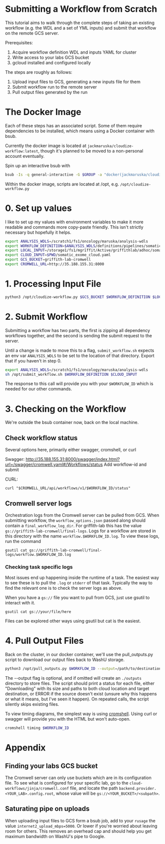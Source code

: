 # Submitting a Workflow from Scratch

This tutorial aims to walk through the complete steps of taking an
existing workflow (e.g. the WDL and a set of YML inputs) and submit
that workflow on the remote GCS server.

Prerequisites:
1. Acquire workflow definition WDL and inputs YAML for cluster
1. Write access to your labs GCS bucket
1. gcloud installed and configured locally

The steps are roughly as follows:
1. Upload input files to GCS, generating a new inputs file for them
1. Submit workflow run to the remote server
1. Pull output files generated by the run

# The Docker Image

Each of these steps has an associated script. Some of them require
dependencies to be installed, which means using a Docker container
with bsub.

Currently the docker image is located at
`jackmaruska/cloudize-workflow:latest`, though it's planned to be
moved to a non-personal account eventually.

Spin up an interactive bsub with
```sh
bsub -Is -q general-interactive -G $GROUP -a "docker(jackmaruska/cloudize-workflow:latest)" /bin/bash
```

Within the docker image, scripts are located at /opt, e.g. `/opt/cloudize-workflow.py`

# 0. Set up values

I like to set up my values with environment variables to make it more
readable and commands more copy-paste friendly. This isn't strictly
necessary but hopefully it helps.

```sh
export ANALYSIS_WDLS=/scratch1/fs1/oncology/maruska/analysis-wdls
export WORKFLOW_DEFINITION=$ANALYSIS_WDLS/definitions/pipelines/somatic_exome.wdl
export LOCAL_INPUT=/storage1/fs1/mgriffit/Active/griffithlab/adhoc/somatic_exome_wdl.yaml
export CLOUD_INPUT=$PWD/somatic_exome_cloud.yaml
export GCS_BUCKET=griffith-lab-cromwell
export CROMWELL_URL=http://35.188.155.31:8000
```

# 1. Processing Input File

```sh
python3 /opt/cloudize-workflow.py $GCS_BUCKET $WORKFLOW_DEFINITION $LOCAL_INPUT --output=$CLOUD_INPUT
```

# 2. Submit Workflow

Submitting a workflow has two parts, the first is zipping all
dependency workflows together, and the second is sending the submit
request to the server.

Until a change is made to move this to a flag, `submit_workflow.sh`
expects an env var `ANALYSIS_WDLS` to be set to the location of that
directory. Export that if you haven't in step 0.

```sh
export ANALYSIS_WDLS=/scratch1/fs1/oncology/maruska/analysis-wdls
sh /opt/submit_workflow.sh $WORKFLOW_DEFINITION $CLOUD_INPUT
```

The response to this call will provide you with your `$WORKFLOW_ID`
which is needed for our other commands.

# 3. Checking on the Workflow

We're outside the bsub container now, back on the local machine.

## Check workflow status

Several options here, primarily either swagger, cromshell, or curl

Swagger: http://35.188.155.31:8000/swagger/index.html?url=/swagger/cromwell.yaml#/Workflows/status
Add workflow-id and submit

CURL:
```
curl "$CROMWELL_URL/api/workflows/v1/$WORKFLOW_ID/status"
```

## Cromwell server logs

Orchestration logs from the Cromwell server can be pulled from
GCS. When submitting workflow, the `workflow_options.json` passed
along should contain a `final_workflow_log_dir`. For griffith-lab this
has the value `gs://griffith-lab-cromwell/final-logs`. Logs for a
workflow are stored in this directory with the name
`workflow.$WORKFLOW_ID.log`. To view these logs, run the command

    gsutil cat gs://griffith-lab-cromwell/final-logs/workflow.$WORKFLOW_ID.log

### Checking task specific logs

Most issues end up happening inside the runtime of a task. The easiest
way to see these is to pull the `.log` or `stderr` of that
task. Typically the way to find the relevant one is to check the
server logs as above.

When you have a `gs://` file you want to pull from GCS, just use
gsutil to interact with it.

    gsutil cat gs://your/file/here

Files can be explored other ways using gsutil but cat is the easiest.


# 4. Pull Output Files

Back on the cluster, in our docker container, we'll use the
pull_outputs.py script to download our output files back to WashU
storage.

```sh
python3 /opt/pull_outputs.py $WORKFLOW_ID --output=/path/to/destination
```

The --output flag is optional, and if omitted will create an
`./outputs` directory to store files. The script should print a status
for each file, either "Downloading" with its size and paths to both
cloud location and target destination, or ERROR if the source doesn't
exist (unsure why this happens or what it means, but I've seen it
happen). On repeated calls, the script silently skips existing files.

To view timing diagrams, the simplest way is using
[cromshell](https://github.com/broadinstitute/cromshell). Using curl
or swagger will provide you with the HTML but won't auto-open.

```sh
cromshell timing $WORKFLOW_ID
```

# Appendix

## Finding your labs GCS bucket

The Cromwell server can only use buckets which are in its
configuration file. To see what is configured for your specific lab,
go to the `cloud-workflows/jinja/cromwell.conf` file, and locate the
path `backend.provider.<YOUR_LAB>.config.root`, whose value will be
`gs://<YOUR_BUCKET>/<subpath>`.


## Saturating pipe on uploads

When uploading input files to GCS form a bsub job, add to your
`rusage` the value `internet2_upload_mbps=5000`. Or lower if you're
worried about leaving room for others. This removes an overhead cap
and should help you get maximum bandwidth on WashU's pipe to Google.
